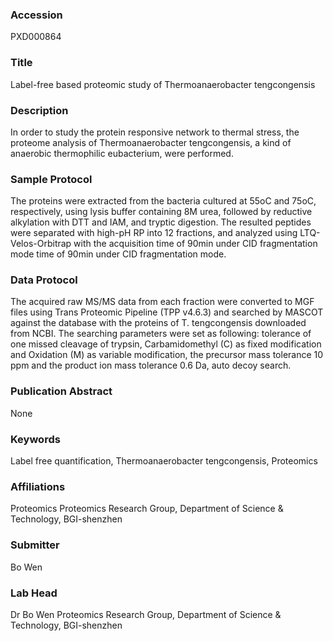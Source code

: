 ### Accession
PXD000864

### Title
Label-free based proteomic study of Thermoanaerobacter tengcongensis

### Description
In order to study the protein responsive network to thermal stress, the proteome analysis of Thermoanaerobacter tengcongensis, a kind of anaerobic thermophilic eubacterium, were performed.

### Sample Protocol
The proteins were extracted from the bacteria cultured at 55oC and 75oC, respectively, using lysis buffer containing 8M urea, followed by reductive alkylation with DTT and IAM, and tryptic digestion. The resulted peptides were separated with high-pH RP into 12 fractions, and analyzed using LTQ-Velos-Orbitrap with the acquisition time of 90min under CID fragmentation mode time of 90min under CID fragmentation mode.

### Data Protocol
The acquired raw MS/MS data from each fraction were converted to MGF files using Trans Proteomic Pipeline (TPP v4.6.3) and searched by MASCOT against the database with the proteins of T. tengcongensis downloaded from NCBI. The searching parameters were set as following: tolerance of one missed cleavage of trypsin, Carbamidomethyl (C) as fixed modification and Oxidation (M) as variable modification, the precursor mass tolerance 10 ppm and the product ion mass tolerance 0.6 Da, auto decoy search.

### Publication Abstract
None

### Keywords
Label free quantification, Thermoanaerobacter tengcongensis, Proteomics

### Affiliations
Proteomics
Proteomics Research Group, Department of Science & Technology, BGI-shenzhen

### Submitter
Bo Wen

### Lab Head
Dr Bo Wen
Proteomics Research Group, Department of Science & Technology, BGI-shenzhen


